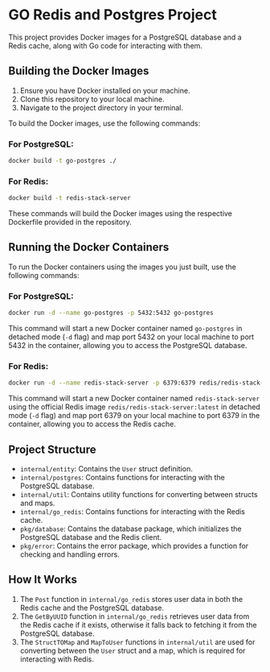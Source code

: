 # GO Redis and Postgres Project

This project provides Docker images for a PostgreSQL database and a Redis cache, along with Go code for interacting with them.

## Building the Docker Images

1. Ensure you have Docker installed on your machine.
2. Clone this repository to your local machine.
3. Navigate to the project directory in your terminal.

To build the Docker images, use the following commands:

### For PostgreSQL:

```bash
docker build -t go-postgres ./
```

### For Redis:

```bash
docker build -t redis-stack-server
```

These commands will build the Docker images using the respective Dockerfile provided in the repository.

## Running the Docker Containers

To run the Docker containers using the images you just built, use the following commands:

### For PostgreSQL:

```bash
docker run -d --name go-postgres -p 5432:5432 go-postgres
```

This command will start a new Docker container named `go-postgres` in detached mode (`-d` flag) and map port 5432 on your local machine to port 5432 in the container, allowing you to access the PostgreSQL database.

### For Redis:

```bash
docker run -d --name redis-stack-server -p 6379:6379 redis/redis-stack-server:latest
```

This command will start a new Docker container named `redis-stack-server` using the official Redis image `redis/redis-stack-server:latest` in detached mode (`-d` flag) and map port 6379 on your local machine to port 6379 in the container, allowing you to access the Redis cache.

## Project Structure

- `internal/entity`: Contains the `User` struct definition.
- `internal/postgres`: Contains functions for interacting with the PostgreSQL database.
- `internal/util`: Contains utility functions for converting between structs and maps.
- `internal/go_redis`: Contains functions for interacting with the Redis cache.
- `pkg/database`: Contains the database package, which initializes the PostgreSQL database and the Redis client.
- `pkg/error`: Contains the error package, which provides a function for checking and handling errors.

## How It Works

1. The `Post` function in `internal/go_redis` stores user data in both the Redis cache and the PostgreSQL database.
2. The `GetByUUID` function in `internal/go_redis` retrieves user data from the Redis cache if it exists, otherwise it falls back to fetching it from the PostgreSQL database.
3. The `StructTOMap` and `MapToUser` functions in `internal/util` are used for converting between the `User` struct and a map, which is required for interacting with Redis.
